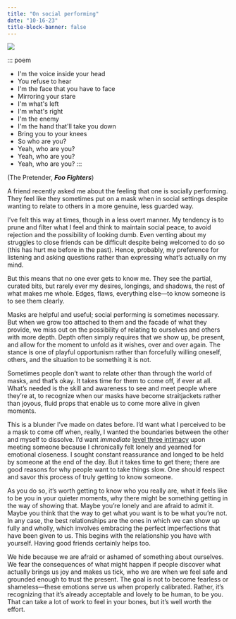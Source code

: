 ```yaml
---
title: "On social performing"
date: "10-16-23"
title-block-banner: false
---
```


![](https://substackcdn.com/image/fetch/w_1456,c_limit,f_webp,q_auto:good,fl_progressive:steep/https%3A%2F%2Fsubstack-post-media.s3.amazonaws.com%2Fpublic%2Fimages%2Ff1897643-9064-4113-b90d-26e459173aa9_800x857.jpeg)


::: poem
- I'm the voice inside your head
- You refuse to hear
- I'm the face that you have to face
- Mirroring your stare
- I'm what's left
- I'm what's right
- I'm the enemy
- I'm the hand that'll take you down
- Bring you to your knees
- So who are you?
- Yeah, who are you?
- Yeah, who are you?
- Yeah, who are you?
:::

(The Pretender, _**Foo Fighters**_)

A friend recently asked me about the feeling that one is socially performing. They feel like they sometimes put on a mask when in social settings despite wanting to relate to others in a more genuine, less guarded way.

I’ve felt this way at times, though in a less overt manner. My tendency is to prune and filter what I feel and think to maintain social peace, to avoid rejection and the possibility of looking dumb. Even venting about my struggles to close friends can be difficult despite being welcomed to do so (this has hurt me before in the past). Hence, probably, my preference for listening and asking questions rather than expressing what’s actually on my mind.

But this means that no one ever gets to know me. They see the partial, curated bits, but rarely ever my desires, longings, and shadows, the rest of what makes me whole. Edges, flaws, everything else—to know someone is to see them clearly.

Masks are helpful and useful; social performing is sometimes necessary. But when we grow too attached to them and the facade of what they provide, we miss out on the possibility of relating to ourselves and others with more depth. Depth often simply requires that we show up, be present, and allow for the moment to unfold as it wishes, over and over again. The stance is one of playful opportunism rather than forcefully willing oneself, others, and the situation to be something it is not.

Sometimes people don’t want to relate other than through the world of masks, and that’s okay. It takes time for them to come off, if ever at all. What’s needed is the skill and awareness to see and meet people where they’re at, to recognize when our masks have become straitjackets rather than joyous, fluid props that enable us to come more alive in given moments.

This is a blunder I’ve made on dates before. I’d want what I perceived to be a mask to come off when, really, I wanted the boundaries between the other and myself to dissolve. I’d want *immediate* [level three intimacy](https://www.youtube.com/watch?v=j3nXYVlPrcY) upon meeting someone because I chronically felt lonely and yearned for emotional closeness. I sought constant reassurance and longed to be held by someone at the end of the day. But it takes time to get there; there are good reasons for why people want to take things slow. One should respect and savor this process of truly getting to know someone.

As you do so, it’s worth getting to know who you really are, what it feels like to be you in your quieter moments, why there might be something getting in the way of showing that. Maybe you’re lonely and are afraid to admit it. Maybe you think that the way to get what you want is to be what you’re not. In any case, the best relationships are the ones in which we can show up fully and wholly, which involves embracing the perfect imperfections that have been given to us. This begins with the relationship you have with yourself. Having good friends certainly helps too.

We hide because we are afraid or ashamed of something about ourselves. We fear the consequences of what might happen if people discover what actually brings us joy and makes us tick, who we are when we feel safe and grounded enough to trust the present. The goal is not to become fearless or shameless—these emotions serve us when properly calibrated. Rather, it’s recognizing that it’s already acceptable and lovely to be human, to be you. That can take a lot of work to feel in your bones, but it’s well worth the effort.

